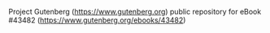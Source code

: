 Project Gutenberg (https://www.gutenberg.org) public repository for eBook #43482 (https://www.gutenberg.org/ebooks/43482)
